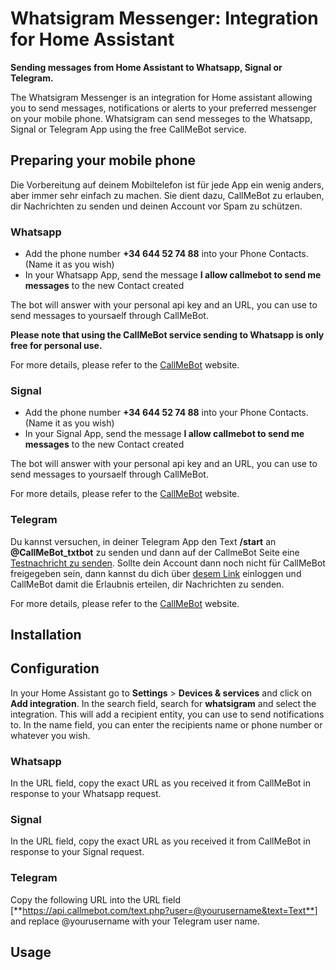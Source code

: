 # Whatsigram Messenger: Integration for Home Assistant
**Sending messages from Home Assistant to Whatsapp, Signal or Telegram.**

The Whatsigram Messenger is an integration for Home assistant allowing you to send messages, notifications or alerts to your preferred messenger on your mobile phone. Whatsigram can send messeges to the Whatsapp, Signal or Telegram App using the free CallMeBot service.

## Preparing your mobile phone

Die Vorbereitung auf deinem Mobiltelefon ist für jede App ein wenig anders, aber immer sehr einfach zu machen. Sie dient dazu, CallMeBot zu erlauben, dir Nachrichten zu senden und deinen Account vor Spam zu schützen.

### Whatsapp

- Add the phone number **+34 644 52 74 88** into your Phone Contacts. (Name it as you wish)
- In your Whatsapp App, send the message **I allow callmebot to send me messages** to the new Contact created

The bot will answer with your personal api key and an URL, you can use to send messages to yoursaelf through CallMeBot.

**Please note that using the CallMeBot service sending to Whatsapp is only free for personal use.**

For more details, please refer to the [CallMeBot](https://www.callmebot.com/blog/free-api-whatsapp-messages/) website.

### Signal

- Add the phone number **+34 644 52 74 88** into your Phone Contacts. (Name it as you wish)
- In your Signal App, send the message **I allow callmebot to send me messages** to the new Contact created

The bot will answer with your personal api key and an URL, you can use to send messages to yoursaelf through CallMeBot.

For more details, please refer to the [CallMeBot](https://www.callmebot.com/blog/free-api-signal-send-messages/) website.

### Telegram

Du kannst versuchen, in deiner Telegram App den Text **/start** an **@CallMeBot_txtbot** zu senden und dann auf der CallmeBot Seite eine [Testnachricht zu senden](https://www.callmebot.com/blog/telegram-text-messages-from-browser/#google_vignette). Sollte dein Account dann noch nicht für CallMeBot freigegeben sein, dann kannst du dich über [desem Link](https://api2.callmebot.com/txt/login.php) einloggen und CallMeBot damit die Erlaubnis erteilen, dir Nachrichten zu senden.

For more details, please refer to the [CallMeBot](https://www.callmebot.com/blog/telegram-text-messages/) website.


## Installation


## Configuration

In your Home Assistant go to **Settings** > **Devices & services** and click on **Add integration**. In the search field, search for **whatsigram** and select the integration. This will add a recipient entity, you can use to send notifications to. In the name field, you can enter the recipients name or phone number or whatever you wish.

### Whatsapp

In the URL field, copy the exact URL as you received it from CallMeBot in response to your Whatsapp request.

### Signal

In the URL field, copy the exact URL as you received it from CallMeBot in response to your Signal request.

### Telegram

Copy the following URL into the URL field [**https://api.callmebot.com/text.php?user=@yourusername&text=Text**] and replace @yourusername with your Telegram user name.


## Usage

